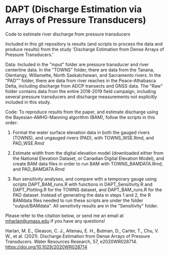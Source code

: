 # DAPT (Discharge Estimation via Arrays of Pressure Transducers)
Code to estimate river discharge from pressure transducers

Included in this git repository is results (and scripts to process the data and produce results) from the study 'Discharge Estimation from Dense Arrays of Pressure Transducers.'

Data: Included in the "input" folder are pressure transducer and river centerline data. In the "TOWNS" folder, there are data from the Tanana, Olentangy, Willamette, North Saskatchewan, and Sacramento rivers. In the "PAD"" folder, there are data from river reaches in the Peace-Athabasca Delta, including discharge from ADCP transects and GNSS data. The "Raw" folder contains data from the entire 2018-2019 field campaign, including several pressure transducers and discharge measurements not explicitly included in this study. 

Code: To reproduce results from the paper, and estimate discharge using the Bayesian-AMHG-Manning algorithm (BAM), follow the scripts in this order:

1) Format the water surface elevation data in both the gauged rivers (TOWNS), and ungauged rivers (PAD), with TOWNS_WSE.Rmd, and PAD_WSE.Rmd

2) Estimate width from the digital elevation model (downloaded either from the National Elevation Dataset, or Canadian Digital Elevation Model), and create BAM data files in order to run BAM with TOWNS_BAMDATA.Rmd, and PAD_BAMDATA.Rmd

3) Run sensitivity analyses, and compare with a temporary gauge using scripts DAPT_BAM_runs.R with functions in DAPT_Sensitivity.R and DAPT_Plotting.R for the TOWNS dataset, and DAPT_BAM_runs.R for the PAD dataset. Instead of generating the data in steps 1 and 2, the R BAMdata files needed to run these scripts are under the folder "output/BAMdata". All sensitivity results are in the "Sensitivity" folder. 

Please refer to the citation below, or send me an email at mharlan@umass.edu if you have any questions!


Harlan, M. E., Gleason, C. J., Altenau, E. H., Butman, D., Carter, T., Chu, V. W., et al. (2021). Discharge Estimation from Dense Arrays of Pressure Transducers. Water Resources Research, 57, e2020WR028714. https://doi.org/10.1029/2020WR028714